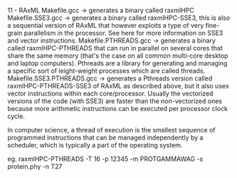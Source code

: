 11 - RAxML
Makefile.gcc -> generates a binary called raxmlHPC
Makefile.SSE3.gcc -> generates a binary called raxmlHPC-SSE3, this is also a sequential version of RAxML that however exploits a type of very fine-grain parallelism in the processor. See here for more information on SSE3 and vector instructions.
Makefile.PTHREADS.gcc -> generates a binary called raxmlHPC-PTHREADS that can run in parallel on several cores that share the same memory (that's the case on all common multi-core desktop and laptop computers). Pthreads are a library for generating and managing a specific sort of leight-weight processes which are called threads.  
Makefile.SSE3.PTHREADS.gcc -> generates a Pthreads version called raxmlHPC-PTHREADS-SSE3 of RAxML as described above, but it also uses vector instructions within each core/processor. Usually the vectorized versions of the code (with SSE3) are faster than the non-vectorized ones because more arithmetic instructions can be executed per processor clock cycle.

In computer science, a thread of execution is the smallest sequence of programmed instructions that can be managed independently by a scheduler, which is typically a part of the operating system.


eg.
raxmlHPC-PTHREADS -T 16 -p 12345 -m PROTGAMMAWAG -s protein.phy -n T27 

